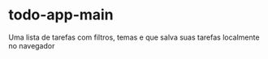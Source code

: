 # todo-app-main
 Uma lista de tarefas com filtros, temas e que salva suas tarefas localmente no navegador
